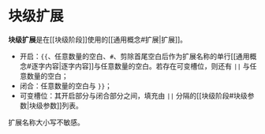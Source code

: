 # 块级扩展

**块级扩展**是在[[块级阶段]]使用的[[通用概念#扩展|扩展]]。

- 开启：`{{`、任意数量的空白、`#`、剪除首尾空白后作为扩展名称的单行<wbr />
  [[通用概念#逐字内容|逐字内容]]与任意数量的空白。若存在可变槽位，则还有 `||` 与任意数量的空白；
- 闭合：任意数量的空白与 `}}`；
- 可变槽位：其开启部分与闭合部分之间，填充由 `||` 分隔的[[块级阶段#块级参数|块级参数]]列表。

扩展名称大小写不敏感。
